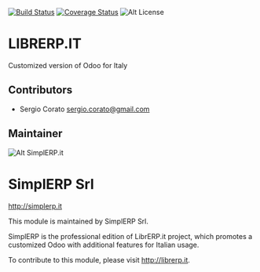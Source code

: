 [![Build Status](https://travis-ci.org/sergiocorato/__librerp__.svg?branch=migr_partner_subaccount)](https://travis-ci.org/sergiocorato/__librerp__)
[![Coverage Status](https://coveralls.io/repos/sergiocorato/__librerp__/badge.svg?branch=migr_partner_subaccount&service=github)](https://coveralls.io/github/sergiocorato/__librerp__?branch=migr_partner_subaccount)
![Alt License](https://img.shields.io/badge/licence-AGPL--3-blue.svg) 


LIBRERP.IT
====================================

Customized version of Odoo for Italy


Contributors
------------

* Sergio Corato <sergio.corato@gmail.com>

Maintainer
----------

![Alt SimplERP.it](http://simplerp.it/images/Logo.png "http://simplerp.it") 

SimplERP Srl
=======================

http://simplerp.it

This module is maintained by SimplERP Srl.

SimplERP is the professional edition of LibrERP.it project, which promotes a customized Odoo with additional features for Italian usage.

To contribute to this module, please visit http://librerp.it.
